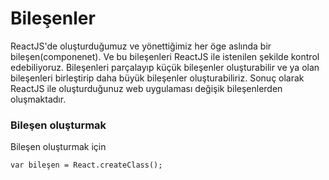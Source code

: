 # Bileşenler

ReactJS'de oluşturduğumuz ve yönettiğimiz her öge aslında bir bileşen\(componenet\). Ve bu bileşenleri ReactJS ile istenilen şekilde kontrol edebiliyoruz. Bileşenleri parçalayıp küçük bileşenler oluşturabilir ve ya olan bileşenleri birleştirip daha büyük bileşenler oluşturabiliriz. Sonuç olarak ReactJS ile oluşturduğunuz web uygulaması değişik bileşenlerden oluşmaktadır.

### Bileşen oluşturmak

Bileşen oluşturmak için 

```
var bileşen = React.createClass();

```

# 




